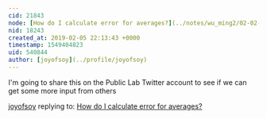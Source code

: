 ```yaml
---
cid: 21843
node: [How do I calculate error for averages?](../notes/wu_ming2/02-02-2019/how-do-i-calculate-error-for-averages)
nid: 18243
created_at: 2019-02-05 22:13:43 +0000
timestamp: 1549404823
uid: 540844
author: [joyofsoy](../profile/joyofsoy)
---
```


 I'm going to share this on the Public Lab Twitter account to see if we can get some more input from others

[joyofsoy](../profile/joyofsoy) replying to: [How do I calculate error for averages?](../notes/wu_ming2/02-02-2019/how-do-i-calculate-error-for-averages)

